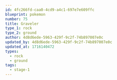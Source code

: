 ```yaml
---
id: 4fc266fd-caa0-4cd9-a4c1-697e7e609ffc
blueprint: pokemon
number: 75
title: Graveler
type_1: rock
type_2: ground
author: 4d8d6ede-5963-429f-9c2f-74b897007e0c
updated_by: 4d8d6ede-5963-429f-9c2f-74b897007e0c
updated_at: 1716140472
types:
  - rock
  - ground
tags:
  - stage-1
---
```

